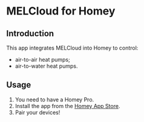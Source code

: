 # MELCloud for Homey

## Introduction

This app integrates MELCloud into Homey to control:

-   air-to-air heat pumps;
-   air-to-water heat pumps.

## Usage

1.  You need to have a Homey Pro.
2.  Install the app from the [Homey App Store](https://homey.app/fr-fr/app/com.mecloud/MELCloud/).
3.  Pair your devices!
